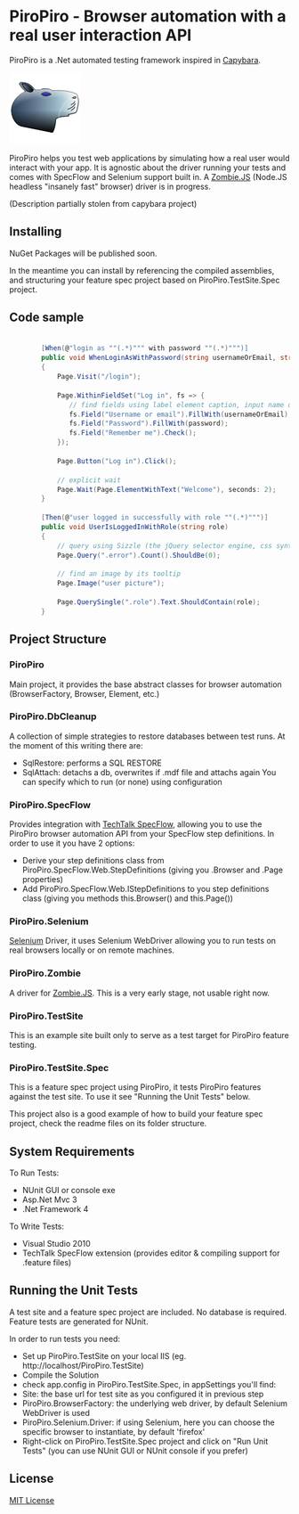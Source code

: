 PiroPiro - Browser automation with a real user interaction API
==================================================

PiroPiro is a .Net automated testing framework inspired in [Capybara](https://github.com/jnicklas/capybara).

![PiroPiro Logo](https://github.com/benjamine/PiroPiro/raw/master/PiroPiro/icon/piropiro.png)

PiroPiro helps you test web applications by simulating how a real user would interact with your app. 
It is agnostic about the driver running your tests and comes with SpecFlow and Selenium support built in. 
A [Zombie.JS](http://zombie.labnotes.org/) (Node.JS headless "insanely fast" browser) driver is in progress.


(Description partially stolen from capybara project)

Installing
----------------

NuGet Packages will be published soon. 

In the meantime you can install by referencing the compiled assemblies, and structuring your feature spec project based on PiroPiro.TestSite.Spec project.


Code sample
--------------------

``` csharp

        [When(@"login as ""(.*)""" with password ""(.*)""")]
        public void WhenLoginAsWithPassword(string usernameOrEmail, string password)
        {
            Page.Visit("/login");
            
            Page.WithinFieldSet("Log in", fs => {
               // find fields using label element caption, input name or Sizzle css selectors
               fs.Field("Username or email").FillWith(usernameOrEmail);
               fs.Field("Password").FillWith(password);
               fs.Field("Remember me").Check();
            });
            
            Page.Button("Log in").Click();
            
            // explicit wait
            Page.Wait(Page.ElementWithText("Welcome"), seconds: 2);
        }

        [Then(@"user logged in successfully with role ""(.*)""")]
        public void UserIsLoggedInWithRole(string role)
        {        
            // query using Sizzle (the jQuery selector engine, css syntax + extensions)
            Page.Query(".error").Count().ShouldBe(0);
            
            // find an image by its tooltip
            Page.Image("user picture");
            
            Page.QuerySingle(".role").Text.ShouldContain(role);
        }

```


Project Structure
--------------------------------------

### PiroPiro

Main project, it provides the base abstract classes for browser automation (BrowserFactory, Browser, Element, etc.)


### PiroPiro.DbCleanup

A collection of simple strategies to restore databases between test runs.
At the moment of this writing there are:
- SqlRestore: performs a SQL RESTORE 
- SqlAttach: detachs a db, overwrites if .mdf file and attachs again
You can specify which to run (or none) using configuration


### PiroPiro.SpecFlow

Provides integration with [TechTalk SpecFlow](http://www.specflow.org/), allowing you to use the PiroPiro browser automation API from your SpecFlow step definitions.
In order to use it you have 2 options:
- Derive your step definitions class from PiroPiro.SpecFlow.Web.StepDefinitions (giving you .Browser and .Page properties)
- Add PiroPiro.SpecFlow.Web.IStepDefinitions to you step definitions class (giving you methods this.Browser() and this.Page())


### PiroPiro.Selenium

[Selenium](http://seleniumhq.org) Driver, it uses Selenium WebDriver allowing you to run tests on real browsers locally or on remote machines.


### PiroPiro.Zombie
A driver for [Zombie.JS](http://zombie.labnotes.org/). This is a very early stage, not usable right now.


### PiroPiro.TestSite

This is an example site built only to serve as a test target for PiroPiro feature testing.


### PiroPiro.TestSite.Spec

This is a feature spec project using PiroPiro, it tests PiroPiro features against the test site.
To use it see "Running the Unit Tests" below.

This project also is a good example of how to build your feature spec project, check the readme files on its folder structure.



System Requirements
--------------------------------------

To Run Tests:
- NUnit GUI or console exe
- Asp.Net Mvc 3
- .Net Framework 4

To Write Tests:
- Visual Studio 2010
- TechTalk SpecFlow extension (provides editor & compiling support for .feature files)


Running the Unit Tests
--------------------------------------

A test site and a feature spec project are included. No database is required. Feature tests are generated for NUnit.

In order to run tests you need:

- Set up PiroPiro.TestSite on your local IIS (eg. http://localhost/PiroPiro.TestSite)
- Compile the Solution
- check app.config in PiroPiro.TestSite.Spec, in appSettings you'll find:
 - Site: the base url for test site as you configured it in previous step
 - PiroPiro.BrowserFactory: the underlying web driver, by default Selenium WebDriver is used
 - PiroPiro.Selenium.Driver: if using Selenium, here you can choose the specific browser to instantiate, by default 'firefox'
- Right-click on PiroPiro.TestSite.Spec project and click on "Run Unit Tests" (you can use NUnit GUI or NUnit console if you prefer)

License
----------------------------
[MIT License](https://github.com/benjamine/PiroPiro/blob/master/MIT-LICENSE.txt)
